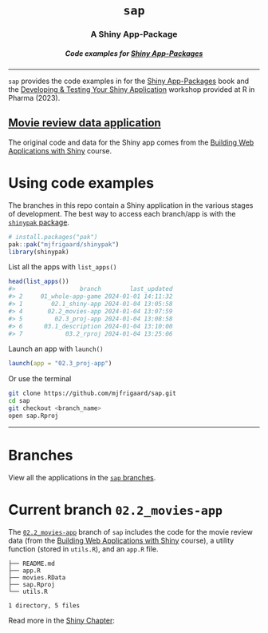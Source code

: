 <h1 align="center"> <code>sap</code> </h1>
<h3 align="center"> A Shiny App-Package </h3>
<h5 align="center"> Code examples for <a href="https://mjfrigaard.github.io/shinyap/"> Shiny App-Packages </a> </h5>

<hr>

`sap` provides the code examples in for the [Shiny App-Packages](https://mjfrigaard.github.io/shiny-app-pkgs/) book and the [Developing & Testing Your Shiny Application](https://mjfrigaard.github.io/dev-test-shiny/) workshop provided at R in Pharma (2023).

## [Movie review data application](https://mjfrigaard.github.io/shiny-app-pkgs/shiny.html#sec-introduce-movie-review-app)

The original code and data for the Shiny app comes from the [Building Web Applications with Shiny](https://rstudio-education.github.io/shiny-course/) course.

# Using code examples

The branches in this repo contain a Shiny application in the various stages of development. The best way to access each branch/app is with the [`shinypak` package](https://mjfrigaard.github.io/shinypak/). 

```r
# install.packages("pak")
pak::pak("mjfrigaard/shinypak")
library(shinypak)
```

List all the apps with `list_apps()`


```r
head(list_apps())
#>                  branch        last_updated
#> 2     01_whole-app-game 2024-01-01 14:11:32
#> 1        02.1_shiny-app 2024-01-04 13:05:58
#> 4       02.2_movies-app 2024-01-04 13:07:59
#> 5         02.3_proj-app 2024-01-04 13:08:58
#> 6      03.1_description 2024-01-04 13:10:00
#> 7            03.2_rproj 2024-01-04 13:25:06
```

Launch an app with `launch()`

```r
launch(app = "02.3_proj-app")
```

Or use the terminal

``` bash
git clone https://github.com/mjfrigaard/sap.git
cd sap
git checkout <branch_name>
open sap.Rproj
```

------------------------------------------------------------------------

# Branches

View all the applications in the [`sap` branches](https://github.com/mjfrigaard/sap/branches/all).


# Current branch `02.2_movies-app`

The [`02.2_movies-app`](https://github.com/mjfrigaard/sap/tree/02.2_movies-app) branch of `sap` includes the code for the movie review data (from the [Building Web Applications with Shiny](https://rstudio-education.github.io/shiny-course/) course), a utility function (stored in `utils.R`), and an `app.R` file. 

```         
├── README.md
├── app.R
├── movies.RData
├── sap.Rproj
└── utils.R

1 directory, 5 files
```

Read more in the [Shiny Chapter](https://mjfrigaard.github.io/shiny-app-pkgs/shiny.html#sec-introduce-movie-review-app):